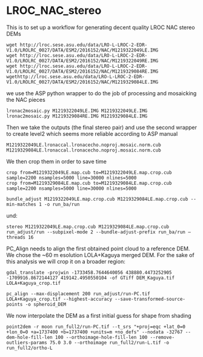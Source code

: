 # LROC_NAC_stereo
This is to set up a workflow for generating decent quality LROC NAC stereo DEMs
```
wget http://lroc.sese.asu.edu/data/LRO-L-LROC-2-EDR-V1.0/LROLRC_0027/DATA/ESM2/2016152/NAC/M1219322049LE.IMG
wget http://lroc.sese.asu.edu/data/LRO-L-LROC-2-EDR-V1.0/LROLRC_0027/DATA/ESM2/2016152/NAC/M1219322049RE.IMG
wget http://lroc.sese.asu.edu/data/LRO-L-LROC-2-EDR-V1.0/LROLRC_0027/DATA/ESM2/2016152/NAC/M1219329084RE.IMG
wgethttp://lroc.sese.asu.edu/data/LRO-L-LROC-2-EDR-V1.0/LROLRC_0027/DATA/ESM2/2016152/NAC/M1219329084LE.IMG
```

we use the ASP python wrapper to do the job of processing and mosaicking the NAC pieces

```
lronac2mosaic.py M1219322049LE.IMG M1219322049LE.IMG 
lronac2mosaic.py M1219329084RE.IMG M1219329084LE.IMG
```

Then we take the outputs (the final stereo pair) and use the second wrapper to create level2 which seems more reliable according to ASP manual

```
M1219322049LE.lronaccal.lronacecho.noproj.mosaic.norm.cub M1219329084LE.lronaccal.lronacecho.noproj.mosaic.norm.cub
```

We then crop them in order to save time

```
crop from=M1219322049LE.map.cub to=M1219322049LE.map.crop.cub sample=2200 nsamples=5000 line=30000 nlines=5000
crop from=M1219329084LE.map.cub to=M1219329084LE.map.crop.cub sample=2200 nsamples=5000 line=30000 nlines=5000
```

```
bundle_adjust M1219322049LE.map.crop.cub M1219329084LE.map.crop.cub --min-matches 1 -o run_ba/run
```
und:
```
stereo M1219322049LE.map.crop.cub M1219329084LE.map.crop.cub run_adjust/run --subpixel-mode 2 --bundle-adjust-prefix run_ba/run —threads 16
```


PC_Align needs to align the first obtained point cloud to a reference DEM. We chose the ~60 m esolution LOLA+Kaguya merged DEM. For the sake of this analysis we will crop it on a broader region:

```
gdal_translate -projwin -1733458.7644640056 438880.4473252905 -1709916.8672144127 419142.4950550104 -of GTiff DEM_Kaguya.tif LOLA+Kaguya_crop.tif
```
```
pc_align --max-displacement 200 run_adjust/run-PC.tif LOLA+Kaguya_crop.tif --highest-accuracy --save-transformed-source-points -o spheroid_DEM
```

We now interpolate the DEM as a first initial guess for shape from shading
```
point2dem -r moon run_full2/run-PC.tif --t_srs "+proj=eqc +lat_0=0 +lon_0=0 +a=1737400 +b=1737400 +units=m +no_defs" --nodata -32767 --dem-hole-fill-len 100 --orthoimage-hole-fill-len 100 --remove-outliers-params 75.0 3.0 --orthoimage run_full2/run-L.tif -o run_full2/ortho-L
```


